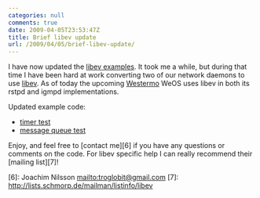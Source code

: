 ```yaml
---
categories: null
comments: true
date: 2009-04-05T23:53:47Z
title: Brief libev update
url: /2009/04/05/brief-libev-update/
---
```


I have now updated the [libev examples][1].  It took me a while, but
during that time I have been hard at work converting two of our network
daemons to use [libev][2].  As of today the upcoming [Westermo][3] WeOS
uses libev in both its rstpd and igmpd implementations.

Updated example code:

* [timer test][4]
* [message queue test][5]

Enjoy, and feel free to [contact me][6] if you have any questions or
comments on the code.  For libev specific help I can really recommend
their [mailing list][7]!

[1]: https://github.com/troglobit/toolbox/tree/master/libev-examples
[2]: http://software.schmorp.de/pkg/libev.html
[3]: http://www.westermo.com
[4]: https://github.com/troglobit/toolbox/blob/master/libev-examples/event-demo.c
[5]: https://github.com/troglobit/toolbox/blob/master/libev-examples/event-demo2.c
[6]: Joachim Nilsson <mailto:troglobit@gmail.com>
[7]: http://lists.schmorp.de/mailman/listinfo/libev
